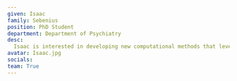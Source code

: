 ```yaml
---
given: Isaac
family: Sebenius
position: PhD Student
department: Department of Psychiatry
desc:
  Isaac is interested in developing new computational methods that leverage biological knowledge to address open questions related to mental health and psychiatric disorders. In particular, Isaac’s work seeks to characterize and predict the spectrum of psychotic disorders by using machine learning to combine multiple types of neuroimaging-derived brain connectivity as well as genetic and other biological data.
avatar: Isaac.jpg
socials:
team: True
---
```

